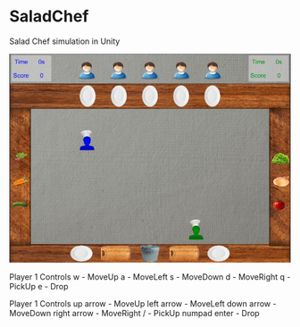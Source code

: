 # SaladChef
Salad Chef simulation in Unity

![Initial Layout Design](/Images/LayoutDesign.JPG)

Player 1 Controls
w - MoveUp
a - MoveLeft
s - MoveDown
d - MoveRight
q - PickUp
e - Drop

Player 1 Controls
up arrow - MoveUp
left arrow - MoveLeft
down arrow - MoveDown
right arrow - MoveRight
/ - PickUp
numpad enter - Drop